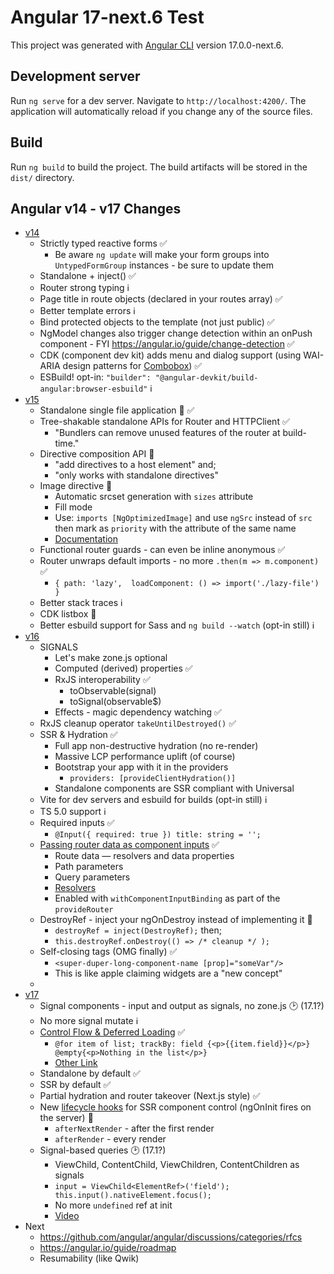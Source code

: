 # Angular 17-next.6 Test

This project was generated with [Angular CLI](https://github.com/angular/angular-cli) version 17.0.0-next.6.

## Development server

Run `ng serve` for a dev server. Navigate to `http://localhost:4200/`. The application will automatically reload if you change any of the source files.

## Build

Run `ng build` to build the project. The build artifacts will be stored in the `dist/` directory.

## Angular v14 - v17 Changes
- [v14](https://blog.angular.io/angular-v14-is-now-available-391a6db736af)
  - Strictly typed reactive forms ✅
    - Be aware `ng update` will make your form groups into `UntypedFormGroup` instances - be sure to update them
  - Standalone + inject() ✅
  - Router strong typing ℹ️
  - Page title in route objects (declared in your routes array) ✅
  - Better template errors ℹ️
  - Bind protected objects to the template (not just public) ✅
  - NgModel changes also trigger change detection within an onPush component - FYI https://angular.io/guide/change-detection ✅
  - CDK (component dev kit) adds menu and dialog support (using WAI-ARIA design patterns for [Combobox](https://www.w3.org/TR/wai-aria-practices-1.1/#combobox)) ✅
  - ESBuild!  opt-in: `"builder": "@angular-devkit/build-angular:browser-esbuild"` ℹ️
- [v15](https://blog.angular.io/angular-v15-is-now-available-df7be7f2f4c8)
  - Standalone single file application 🤯 ✅
  - Tree-shakable standalone APIs for Router and HTTPClient ✅
    - "Bundlers can remove unused features of the router at build-time."
  - Directive composition API 🔄
    - "add directives to a host element" and;
    - "only works with standalone directives"
  - Image directive 🔄
    - Automatic srcset generation with `sizes` attribute
    - Fill mode
    - Use: `imports [NgOptimizedImage]` and use `ngSrc` instead of `src` then mark as `priority` with the attribute of the same name
    - [Documentation](https://angular.io/guide/image-directive)
  - Functional router guards - can even be inline anonymous ✅
  - Router unwraps default imports - no more `.then(m => m.component)` ✅
    - `{ path: 'lazy',  loadComponent: () => import('./lazy-file') }`
  - Better stack traces ℹ️
  - CDK listbox 🔄
  - Better esbuild support for Sass and `ng build --watch` (opt-in still) ℹ️
- [v16](https://blog.angular.io/angular-v16-is-here-4d7a28ec680d)
  - SIGNALS
    - Let's make zone.js optional
    - Computed (derived) properties ✅
    - RxJS interoperability ✅
      - toObservable(signal)
      - toSignal(observable$)
    - Effects - magic dependency watching ✅
  - RxJS cleanup operator `takeUntilDestroyed()` ✅
  - SSR & Hydration ✅
    - Full app non-destructive hydration (no re-render)
    - Massive LCP performance uplift (of course)
    - Bootstrap your app with it in the providers
      - `providers: [provideClientHydration()]`
    - Standalone components are SSR compliant with Universal
  - Vite for dev servers and esbuild for builds (opt-in still) ℹ️
  - TS 5.0 support ℹ️
  - Required inputs ✅
    - `@Input({ required: true }) title: string = '';`
  - [Passing router data as component inputs](https://www.freecodecamp.org/news/use-input-for-angular-route-parameters/) ✅
    - Route data — resolvers and data properties
    - Path parameters
    - Query parameters
    - [Resolvers](https://itnext.io/understanding-angular-resolvers-b49f6c227278)
    - Enabled with `withComponentInputBinding` as part of the `provideRouter`
  - DestroyRef - inject your ngOnDestroy instead of implementing it 🔄
    - `destroyRef = inject(DestroyRef);` then;
    - `this.destroyRef.onDestroy(() => /* cleanup */ );`
  - Self-closing tags (OMG finally) ✅
    - `<super-duper-long-component-name [prop]="someVar"/>`
    - This is like apple claiming widgets are a "new concept"
  -
- [v17](https://blog.angular.io/meet-angulars-new-control-flow-a02c6eee7843)
  - Signal components - input and output as signals, no zone.js 🕑 (17.1?)
  - No more signal mutate ℹ️
  - [Control Flow & Deferred Loading](https://github.com/angular/angular/discussions/51241) ✅
    - `@for item of list; trackBy: field {<p>{{item.field}}</p>} @empty{<p>Nothing in the list</p>}`
    - [Other Link](https://blog.angular.io/meet-angulars-new-control-flow-a02c6eee7843)
  - Standalone by default ✅
  - SSR by default ✅
  - Partial hydration and router takeover (Next.js style) ✅
  - New [lifecycle hooks](https://blog.herodevs.com/new-in-angular-afternextrender-and-afterrender-51c5d8035693) for SSR component control (ngOnInit fires on the server) 🔄
    - `afterNextRender` - after the first render
    - `afterRender` - every render
  - Signal-based queries 🕑 (17.1?)
    - ViewChild, ContentChild, ViewChildren, ContentChildren as signals
    - `input = ViewChild<ElementRef>('field'); this.input().nativeElement.focus();`
    - No more `undefined` ref at init
    - [Video](https://www.youtube.com/watch?v=G_OYh0qKTDs&ab_channel=JoshuaMorony)
- Next
  - https://github.com/angular/angular/discussions/categories/rfcs
  - https://angular.io/guide/roadmap
  - Resumability (like Qwik)
